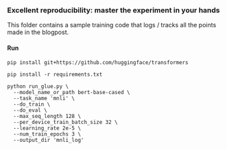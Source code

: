 ### Excellent reproducibility: master the experiment in your hands

This folder contains a sample training code that logs / tracks all the points made in the blogpost.

#### Run

```shell
pip install git+https://github.com/huggingface/transformers

pip install -r requirements.txt

python run_glue.py \
  --model_name_or_path bert-base-cased \
  --task_name 'mnli' \
  --do_train \
  --do_eval \
  --max_seq_length 128 \
  --per_device_train_batch_size 32 \
  --learning_rate 2e-5 \
  --num_train_epochs 3 \
  --output_dir 'mnli_log'
```



